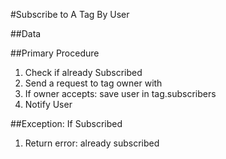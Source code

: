 #Subscribe to A Tag By User

##Data
<tag id>
<user id>

##Primary Procedure
1. Check if already Subscribed
2. Send a request to tag owner with <user>
3. If owner accepts: save user in tag.subscribers
4. Notify User

##Exception: If Subscribed
1. Return error: already subscribed
